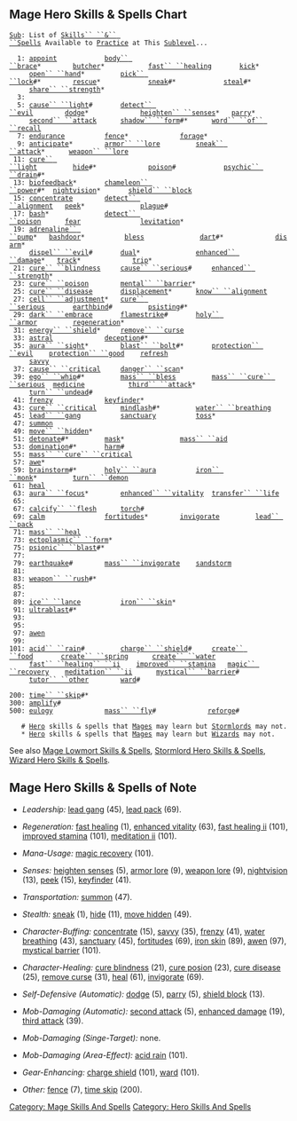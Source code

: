 ## Mage Hero Skills & Spells Chart

[`Sub`](Sublevel "wikilink")`: List of `[`Skills`` ``&`` ``Spells`](:Category:_Skills_And_Spells "wikilink")` Available to `[`Practice`](Practice "wikilink")` at This `[`Sublevel`](Sublevel "wikilink")`...`  
`     `  
`  1: `[`appoint`](Appoint "wikilink")`            `[`body`` ``brace`](Body_Brace "wikilink")`*        `[`butcher`](Butcher "wikilink")`*           `[`fast`` ``healing`](Fast_Healing "wikilink")`       `[`kick`](Kick "wikilink")`*`  
`     `[`open`` ``hand`](Open_Hand "wikilink")`*         `[`pick`` ``lock`](Pick_Lock "wikilink")`#*        `[`rescue`](Rescue "wikilink")`*            `[`sneak`](Sneak "wikilink")`#*            `[`steal`](Steal "wikilink")`#*`  
`     `[`share`` ``strength`](Share_Strength "wikilink")`*`  
`  3: `  
`  5: `[`cause`` ``light`](Cause_Light "wikilink")`#       `[`detect`` ``evil`](Detect_Evil "wikilink")`        `[`dodge`](Dodge "wikilink")`*             `[`heighten`` ``senses`](Heighten_Senses "wikilink")`*   `[`parry`](Parry "wikilink")`*`  
`     `[`second`` ``attack`](Second_Attack "wikilink")`      `[`shadow`` ``form`](Shadow_Form "wikilink")`#*      `[`word`` ``of`` ``recall`](Word_Of_Recall "wikilink")  
`  7: `[`endurance`](Endurance "wikilink")`          `[`fence`](Fence "wikilink")`*             `[`forage`](Forage "wikilink")`*`  
`  9: `[`anticipate`](Anticipate "wikilink")`*        `[`armor`` ``lore`](Armor_Lore "wikilink")`         `[`sneak`` ``attack`](Sneak_Attack "wikilink")`*      `[`weapon`` ``lore`](Weapon_Lore "wikilink")  
` 11: `[`cure`` ``light`](Cure_Light "wikilink")`         `[`hide`](Hide "wikilink")`#*             `[`poison`](Poison_(spell) "wikilink")`#            `[`psychic`` ``drain`](Psychic_Drain "wikilink")`#*`  
` 13: `[`biofeedback`](Biofeedback "wikilink")`*       `[`chameleon`` ``power`](Chameleon_Power "wikilink")`#*  `[`nightvision`](Nightvision "wikilink")`*       `[`shield`` ``block`](Shield_Block "wikilink")  
` 15: `[`concentrate`](Concentrate "wikilink")`        `[`detect`` ``alignment`](Detect_Alignment "wikilink")`   `[`peek`](Peek "wikilink")`*              `[`plague`](Plague "wikilink")`#`  
` 17: `[`bash`](Bash "wikilink")`*              `[`detect`` ``poison`](Detect_Poison "wikilink")`      `[`fear`](Fear "wikilink")`               `[`levitation`](Levitation "wikilink")`*`  
` 19: `[`adrenaline`` ``pump`](Adrenaline_Pump "wikilink")`*   `[`bashdoor`](Bashdoor "wikilink")`*          `[`bless`](Bless "wikilink")`              `[`dart`](Dart_(spell) "wikilink")`#*             `[`disarm`](Disarm "wikilink")`*`  
`     `[`dispel`` ``evil`](Dispel_Evil "wikilink")`#       `[`dual`](Dual "wikilink")`*              `[`enhanced`` ``damage`](Enhanced_Damage "wikilink")`*   `[`track`](Track "wikilink")`*             `[`trip`](Trip "wikilink")`*`  
` 21: `[`cure`` ``blindness`](Cure_Blindness "wikilink")`     `[`cause`` ``serious`](Cause_Serious "wikilink")`#     `[`enhanced`` ``strength`](Enhanced_Strength "wikilink")`*`  
` 23: `[`cure`` ``poison`](Cure_Poison "wikilink")`        `[`mental`` ``barrier`](Mental_Barrier "wikilink")`*`  
` 25: `[`cure`` ``disease`](Cure_Disease "wikilink")`       `[`displacement`](Displacement "wikilink")`*      `[`know`` ``alignment`](Know_Alignment "wikilink")  
` 27: `[`cell`` ``adjustment`](Cell_Adjustment "wikilink")`*   `[`cure`` ``serious`](Cure_Serious "wikilink")`       `[`earthbind`](Earthbind "wikilink")`#         `[`psisting`](PsiSting "wikilink")`#*`  
` 29: `[`dark`` ``embrace`](Dark_Embrace "wikilink")`       `[`flamestrike`](Flamestrike "wikilink")`#       `[`holy`` ``armor`](Holy_Armor "wikilink")`         `[`regeneration`](Regeneration "wikilink")`*`  
` 31: `[`energy`` ``shield`](Energy_Shield "wikilink")`*     `[`remove`` ``curse`](Remove_Curse "wikilink")  
` 33: `[`astral`](Astral "wikilink")`             `[`deception`](Deception "wikilink")`#*`  
` 35: `[`aura`` ``sight`](Aura_Sight "wikilink")`*        `[`blast`` ``bolt`](Blast_Bolt "wikilink")`#*       `[`protection`` ``evil`](Protection_Evil "wikilink")`    `[`protection`` ``good`](Protection_Good "wikilink")`    `[`refresh`](Refresh "wikilink")  
`     `[`savvy`](Savvy "wikilink")  
` 37: `[`cause`` ``critical`](Cause_Critical "wikilink")`     `[`danger`` ``scan`](Danger_Scan "wikilink")`*`  
` 39: `[`ego`` ``whip`](Ego_Whip "wikilink")`#*         `[`mass`` ``bless`](Mass_Bless "wikilink")`         `[`mass`` ``cure`` ``serious`](Mass_Cure_Serious "wikilink")`  `[`medicine`](Medicine "wikilink")`           `[`third`` ``attack`](Third_Attack "wikilink")`*`  
`     `[`turn`` ``undead`](Turn_Undead "wikilink")`#`  
` 41: `[`frenzy`](Frenzy "wikilink")`             `[`keyfinder`](Keyfinder "wikilink")`*`  
` 43: `[`cure`` ``critical`](Cure_Critical "wikilink")`      `[`mindlash`](Mindlash "wikilink")`#*         `[`water`` ``breathing`](Water_Breathing "wikilink")  
` 45: `[`lead`` ``gang`](Lead_Gang "wikilink")`          `[`sanctuary`](Sanctuary "wikilink")`          `[`toss`](Toss "wikilink")`*`  
` 47: `[`summon`](Summon "wikilink")  
` 49: `[`move`` ``hidden`](Move_Hidden "wikilink")`*`  
` 51: `[`detonate`](Detonate "wikilink")`#*         `[`mask`](Mask "wikilink")`*              `[`mass`` ``aid`](Mass_Aid "wikilink")  
` 53: `[`domination`](Domination "wikilink")`#*       `[`harm`](Harm "wikilink")`#`  
` 55: `[`mass`` ``cure`` ``critical`](Mass_Cure_Critical "wikilink")  
` 57: `[`awe`](Awe "wikilink")`*`  
` 59: `[`brainstorm`](Brainstorm "wikilink")`#*       `[`holy`` ``aura`](Holy_Aura "wikilink")`          `[`iron`` ``monk`](Iron_Monk "wikilink")`*         `[`turn`` ``demon`](Turn_Demon "wikilink")  
` 61: `[`heal`](Heal_(spell) "wikilink")  
` 63: `[`aura`` ``focus`](Aura_Focus "wikilink")`*        `[`enhanced`` ``vitality`](Enhanced_Vitality "wikilink")`  `[`transfer`` ``life`](Transfer_Life "wikilink")  
` 65: `  
` 67: `[`calcify`` ``flesh`](Calcify_Flesh "wikilink")`      `[`torch`](Torch_(spell) "wikilink")`#`  
` 69: `[`calm`](Calm "wikilink")`               `[`fortitudes`](Fortitudes "wikilink")`*        `[`invigorate`](Invigorate "wikilink")`         `[`lead`` ``pack`](Lead_Pack "wikilink")  
` 71: `[`mass`` ``heal`](Mass_Heal "wikilink")  
` 73: `[`ectoplasmic`` ``form`](Ectoplasmic_Form "wikilink")`*`  
` 75: `[`psionic`` ``blast`](Psionic_Blast "wikilink")`#*`  
` 77: `  
` 79: `[`earthquake`](Earthquake "wikilink")`#        `[`mass`` ``invigorate`](Mass_Invigorate "wikilink")`    `[`sandstorm`](Sandstorm "wikilink")  
` 81: `  
` 83: `[`weapon`` ``rush`](Weapon_Rush "wikilink")`#*`  
` 85: `  
` 87: `  
` 89: `[`ice`` ``lance`](Ice_Lance "wikilink")`          `[`iron`` ``skin`](Iron_Skin "wikilink")`*`  
` 91: `[`ultrablast`](Ultrablast "wikilink")`#*`  
` 93: `  
` 95: `  
` 97: `[`awen`](Awen "wikilink")  
` 99: `  
`101: `[`acid`` ``rain`](Acid_Rain "wikilink")`#         `[`charge`` ``shield`](Charge_Shield "wikilink")`#     `[`create`` ``food`](Create_Food "wikilink")`       `[`create`` ``spring`](Create_Spring "wikilink")`      `[`create`` ``water`](Create_Water "wikilink")  
`     `[`fast`` ``healing`` ``ii`](Fast_Healing_II "wikilink")`    `[`improved`` ``stamina`](Improved_Stamina "wikilink")`   `[`magic`` ``recovery`](Magic_Recovery "wikilink")`    `[`meditation`` ``ii`](Meditation_II "wikilink")`      `[`mystical`` ``barrier`](Mystical_Barrier "wikilink")`#`  
`     `[`tutor`` ``other`](Tutor_Other "wikilink")`        `[`ward`](Ward "wikilink")`#`  
`     `  
`200: `[`time`` ``skip`](Time_Skip "wikilink")`#*`  
`300: `[`amplify`](Amplify "wikilink")`#`  
`500: `[`eulogy`](Eulogy "wikilink")`             `[`mass`` ``fly`](Mass_Fly "wikilink")`#             `[`reforge`](Reforge "wikilink")`#`  
`     `  
`   # `[`Hero`](:Category:_Hero "wikilink")` skills & spells that `[`Mages`](:Category:_Mages "wikilink")` may learn but `[`Stormlords`](:Category:_Stormlords "wikilink")` may not.`  
`   * `[`Hero`](:Category:_Hero "wikilink")` skills & spells that `[`Mages`](:Category:_Mages "wikilink")` may learn but `[`Wizards`](:Category:_Wizards "wikilink")` may not.`

See also [Mage Lowmort Skills &
Spells](:Category:_Mage_Lowmort_Skills_And_Spells "wikilink"),
[Stormlord Hero Skills &
Spells](:Category:_Stormlord_Hero_Skills_And_Spells "wikilink"), [Wizard
Hero Skills &
Spells](:Category:_Wizard_Hero_Skills_And_Spells "wikilink").

## Mage Hero Skills & Spells of Note

-   *Leadership:* [lead gang](Lead_Gang "wikilink") (45), [lead
    pack](Lead_Pack "wikilink") (69).

<!-- -->

-   *Regeneration:* [fast healing](Fast_Healing "wikilink") (1),
    [enhanced vitality](Enhanced_Vitality "wikilink") (63), [fast
    healing ii](Fast_Healing_II "wikilink") (101), [improved
    stamina](Improved_Stamina "wikilink") (101), [meditation
    ii](Meditation_II "wikilink") (101).

<!-- -->

-   *Mana-Usage:* [magic recovery](Magic_Recovery "wikilink") (101).

<!-- -->

-   *Senses:* [heighten senses](Heighten_Senses "wikilink") (5), [armor
    lore](Armor_Lore "wikilink") (9), [weapon
    lore](Weapon_Lore "wikilink") (9),
    [nightvision](Nightvision "wikilink") (13), [peek](Peek "wikilink")
    (15), [keyfinder](Keyfinder "wikilink") (41).

<!-- -->

-   *Transportation:* [summon](Summon "wikilink") (47).

<!-- -->

-   *Stealth:* [sneak](Sneak "wikilink") (1), [hide](Hide "wikilink")
    (11), [move hidden](Move_Hidden "wikilink") (49).

<!-- -->

-   *Character-Buffing:* [concentrate](Concentrate "wikilink") (15),
    [savvy](Savvy "wikilink") (35), [frenzy](Frenzy "wikilink") (41),
    [water breathing](Water_Breathing "wikilink") (43),
    [sanctuary](Sanctuary "wikilink") (45),
    [fortitudes](Fortitudes "wikilink") (69), [iron
    skin](Iron_Skin "wikilink") (89), [awen](Awen "wikilink") (97),
    [mystical barrier](Mystical_Barrier "wikilink") (101).

<!-- -->

-   *Character-Healing:* [cure blindness](Cure_Blindness "wikilink")
    (21), [cure posion](Cure_Poison "wikilink") (23), [cure
    disease](Cure_Disease "wikilink") (25), [remove
    curse](Remove_Curse "wikilink") (31),
    [heal](Heal_(spell) "wikilink") (61),
    [invigorate](Invigorate "wikilink") (69).

<!-- -->

-   *Self-Defensive (Automatic):* [dodge](Dodge "wikilink") (5),
    [parry](Parry "wikilink") (5), [shield
    block](Shield_Block "wikilink") (13).

<!-- -->

-   *Mob-Damaging (Automatic):* [second
    attack](Second_Attack "wikilink") (5), [enhanced
    damage](Enhanced_Damage "wikilink") (19), [third
    attack](Third_Attack "wikilink") (39).

<!-- -->

-   *Mob-Damaging (Singe-Target):* none.

<!-- -->

-   *Mob-Damaging (Area-Effect):* [acid rain](Acid_Rain "wikilink")
    (101).

<!-- -->

-   *Gear-Enhancing:* [charge shield](Charge_Shield "wikilink") (101),
    [ward](Ward "wikilink") (101).

<!-- -->

-   *Other:* [fence](Fence "wikilink") (7), [time
    skip](Time_Skip "wikilink") (200).

[Category: Mage Skills And
Spells](Category:_Mage_Skills_And_Spells "wikilink") [Category: Hero
Skills And Spells](Category:_Hero_Skills_And_Spells "wikilink")
